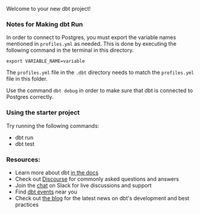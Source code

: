 Welcome to your new dbt project!

### Notes for Making dbt Run
In order to connect to Postgres, you must export the variable names mentioned in `profiles.yml` as needed. This is done by executing the following command in the terminal in this directory.

`export VARIABLE_NAME=variable`

The `profiles.yml` file in the `.dbt` directory needs to match the `profiles.yml` file in this folder. 

Use the command `dbt debug` in order to make sure that dbt is connected to Postgres correctly.

### Using the starter project

Try running the following commands:
- dbt run
- dbt test


### Resources:
- Learn more about dbt [in the docs](https://docs.getdbt.com/docs/introduction)
- Check out [Discourse](https://discourse.getdbt.com/) for commonly asked questions and answers
- Join the [chat](https://community.getdbt.com/) on Slack for live discussions and support
- Find [dbt events](https://events.getdbt.com) near you
- Check out [the blog](https://blog.getdbt.com/) for the latest news on dbt's development and best practices